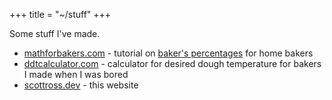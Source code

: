 +++
title = "~/stuff"
+++

Some stuff I've made.

- [mathforbakers.com](https://mathforbakers.com) - tutorial on [baker's percentages]() for home bakers
- [ddtcalculator.com](https://ddtcalculator.com) - calculator for desired dough temperature for bakers I made when I was bored
- [scottross.dev](/) - this website
